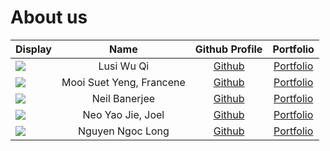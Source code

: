 # About us

Display | Name | Github Profile | Portfolio 
--------|:----:|:--------------:|:---------:
![](https://via.placeholder.com/100.png?text=Photo) | Lusi Wu Qi | [Github](https://github.com/lusi711) | [Portfolio](docs/team/johndoe.md)
![](https://via.placeholder.com/100.png?text=Photo) | Mooi Suet Yeng, Francene | [Github](https://github.com/chuckiex3) | [Portfolio](docs/team/johndoe.md)
![](https://raw.githubusercontent.com/NeilBaner/tp/neilbaner-AboutUs/docs/images/neil_coverimage.jpg) | Neil Banerjee | [Github](https://github.com/neilbaner) | [Portfolio](docs/team/johndoe.md)
![](https://via.placeholder.com/100.png?text=Photo) | Neo Yao Jie, Joel | [Github](https://github.com/yaowzers) | [Portfolio](docs/team/johndoe.md)
![](https://via.placeholder.com/100.png?text=Photo) | Nguyen Ngoc Long | [Github](https://github.com/longngng) | [Portfolio](docs/team/johndoe.md)
